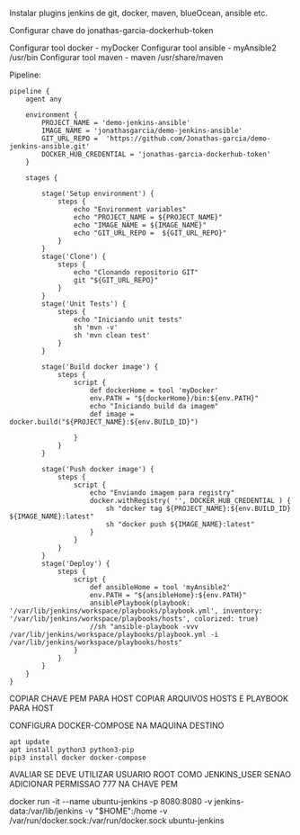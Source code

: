 Instalar plugins jenkins de git, docker, maven, blueOcean, ansible etc.

Configurar chave do jonathas-garcia-dockerhub-token

Configurar tool docker - myDocker
Configurar tool ansible - myAnsible2 /usr/bin
Configurar tool maven - maven /usr/share/maven

Pipeline:

```
pipeline {
    agent any 
       
    environment {
        PROJECT_NAME = 'demo-jenkins-ansible'
        IMAGE_NAME = 'jonathasgarcia/demo-jenkins-ansible'
		GIT_URL_REPO =  'https://github.com/Jonathas-garcia/demo-jenkins-ansible.git'
		DOCKER_HUB_CREDENTIAL = 'jonathas-garcia-dockerhub-token'
    }
    	
    stages {
        
		stage('Setup environment') {
		    steps {
		        echo "Environment variables"
				echo "PROJECT_NAME = ${PROJECT_NAME}"
				echo "IMAGE_NAME = ${IMAGE_NAME}"
		        echo "GIT_URL_REPO =  ${GIT_URL_REPO}"
            }
		}
		stage('Clone') {
			steps {
				echo "Clonando repositorio GIT"
				git "${GIT_URL_REPO}"
			}
		}
		stage('Unit Tests') {
			steps {
				echo "Iniciando unit tests"
				sh 'mvn -v'
    			sh 'mvn clean test'
			}
		}
		
		stage('Build docker image') {
			steps {
				script {
				    def dockerHome = tool 'myDocker'
					env.PATH = "${dockerHome}/bin:${env.PATH}"
					echo "Iniciando build da imagem"
					def image = docker.build("${PROJECT_NAME}:${env.BUILD_ID}")
		
				}
			}
		}
		
		stage('Push docker image') {
			steps {
				script {					
					echo "Enviando imagem para registry"
					docker.withRegistry( '', DOCKER_HUB_CREDENTIAL ) {
						sh "docker tag ${PROJECT_NAME}:${env.BUILD_ID} ${IMAGE_NAME}:latest"
						sh "docker push ${IMAGE_NAME}:latest"
					}
				}
			}
		}
		stage('Deploy') {
		    steps {
		        script {
		            def ansibleHome = tool 'myAnsible2'
				    env.PATH = "${ansibleHome}:${env.PATH}"
				    ansiblePlaybook(playbook: '/var/lib/jenkins/workspace/playbooks/playbook.yml', inventory: '/var/lib/jenkins/workspace/playbooks/hosts', colorized: true)
		            //sh "ansible-playbook -vvv /var/lib/jenkins/workspace/playbooks/playbook.yml -i /var/lib/jenkins/workspace/playbooks/hosts"
		        }
		    }
		}
	}
}
```

COPIAR CHAVE PEM PARA HOST
COPIAR ARQUIVOS HOSTS E PLAYBOOK PARA HOST

CONFIGURA DOCKER-COMPOSE NA MAQUINA DESTINO

```
apt update
apt install python3 python3-pip
pip3 install docker docker-compose
```

AVALIAR SE DEVE UTILIZAR USUARIO ROOT COMO JENKINS_USER SENAO ADICIONAR PERMISSAO 777 NA CHAVE PEM


docker run -it --name ubuntu-jenkins -p 8080:8080 -v jenkins-data:/var/lib/jenkins -v "$HOME":/home -v /var/run/docker.sock:/var/run/docker.sock ubuntu-jenkins